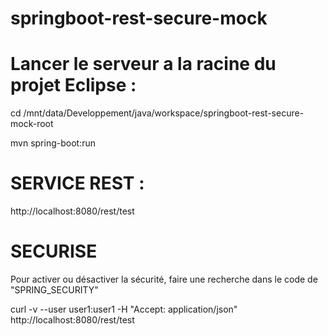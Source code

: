 # springboot-rest-secure-mock

Lancer le serveur a la racine du projet Eclipse :
=================================================
cd /mnt/data/Developpement/java/workspace/springboot-rest-secure-mock-root

mvn spring-boot:run

SERVICE REST :
============== 
http://localhost:8080/rest/test

SECURISE
========
Pour activer ou désactiver la sécurité, faire une recherche dans le code de "SPRING_SECURITY"

curl -v --user user1:user1 -H "Accept: application/json" http://localhost:8080/rest/test
